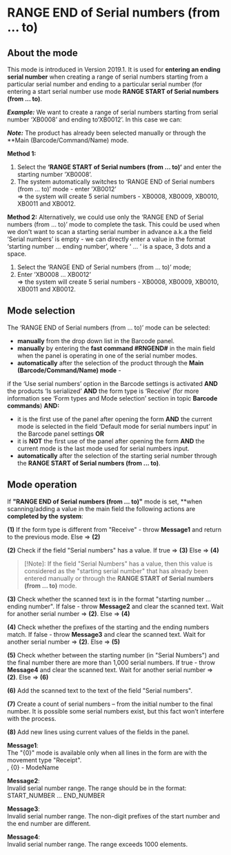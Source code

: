 # RANGE END of Serial numbers (from ... to)


## About the mode
 
 
This mode is introduced in Version 2019.1. It is used for **entering an ending serial number** when creating a range of serial numbers starting from a particular serial number and ending to a particular serial number (for entering a start serial number use mode **RANGE START of Serial numbers (from ... to)**. 

***Example:***   We want to create a range of serial numbers starting from serial number ‘XB0008’ and ending to‘XB0012’. In this case we can:

***Note:*** The product has already been selected manually or through the **Main (Barcode/Command/Name) mode.

**Method 1:**
1. Select the **‘RANGE START of Serial numbers (from ... to)‘** and enter the starting number ’XB0008’.
2. The system automatically switches to ‘RANGE END of Serial numbers (from ... to)’ mode - enter ’XB0012’</br>
=> the system will create 5 serial numbers - XB0008, XB0009, XB0010, XB0011 and XB0012.

**Method 2:** Alternatively, we could use only the ‘RANGE END of Serial numbers (from ... to)’ mode to complete the task. This could be used when we don't want to scan a starting serial number in advance a.k.a the field ’Serial numbers’ is empty - we can directly enter a value in the format ‘starting number ...  ending number’, where ‘ ... ‘ is a space, 3 dots and a space. 
1. Select the ‘RANGE END of Serial numbers (from ... to)’ mode;
2. Enter  ’XB0008 ... XB0012’ </br>
=>  the system will create 5 serial numbers - XB0008, XB0009, XB0010, XB0011 and XB0012.
## Mode selection
 
 
The ‘RANGE END of Serial numbers (from ... to)’ mode can be selected:
- **manually** from the drop down list in the Barcode panel.  
- **manually** by entering the **fast command #RNGEND#** in the main field when the panel is operating in one of the serial number modes.
- **automatically** after the selection of the product through the **Main (Barcode/Command/Name) mode** - 

if the ‘Use serial numbers’ option in the Barcode settings is activated **AND** the products ‘Is serialized’ **AND** the form type is ‘Receive’ (for more information see ‘Form types and Mode selection’ section in topic **Barcode commands**) **AND:**
 - it is the first use of the panel after opening the form **AND** the current mode is selected in the field ‘Default mode for serial numbers input’ in the Barcode panel settings 
**OR**
-  it is **NOT** the first use of the panel after opening the form **AND** the current mode is the last  mode used for serial numbers input.
- **automatically** after the selection of the starting serial number through the **RANGE START of Serial numbers (from ... to)**.

## Mode operation
If **"RANGE END of Serial numbers (from ... to)"** mode is set, **when scanning/adding a value in the main field the following actions are **completed by the system**:
 
**(1)** If the form type is different from "Receive" - throw **Message1** and return to the previous mode.  Else => **(2)**
 
**(2)**  Check if the field "Serial numbers" has a value. If true => **(3)** Else => **(4)**
 
>[!Note]: If the field "Serial Numbers" has a value, then this value is considered as the "starting serial number" that has already been entered manually or through the **RANGE START of Serial numbers (from ... to)** mode. 
 
**(3)** Check whether the scanned text is in the format "starting number ...  ending number". If false - throw **Message2** and clear the scanned text. Wait for another serial number => **(2)**. Else => **(4)**
 
**(4)** Check whether the prefixes of the starting and the ending numbers match. If false - throw **Message3** and clear the scanned text. Wait for another serial number => **(2)**. Else => **(5)**
 
**(5)** Check whether between the starting number (in "Serial Numbers") and the final number there are more than 1,000 serial numbers. If true - throw **Message4** and clear the scanned text. Wait for another serial number => **(2)**. Else => **(6)**
 
**(6)** Add the scanned text to the text of the field "Serial numbers".
 
**(7)** Create a count of serial numbers – from the initial number to the final number. It is possible some serial numbers exist, but this fact won’t interfere with the process.
 
**(8)** Add new lines using current values of the fields in the panel.
 
**Message1**:</br>
The "{0}" mode is available only when all lines in the form are with the movement type "Receipt".</br>
, {0} - ModeName
 
**Message2**:</br>
Invalid serial number range. The range should be in the format: START_NUMBER ... END_NUMBER
 
**Message3**:</br>
Invalid serial number range. The non-digit prefixes of the start number and the end number are different.

**Message4**:</br>
Invalid serial number range. The range exceeds 1000 elements.


